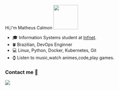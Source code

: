  Hi,i'm Matheus Calmon <img src="https://media.giphy.com/media/QXhSr6NDR4F5t69GL8/giphy.gif" height="80px" width="80px">
- :mortar_board: Information Systems student at [Infnet](https://www.infnet.edu.br/infnet/home/).
- :four_leaf_clover: Brazilian, DevOps Enginner
- :computer: Linux, Python, Docker, Kubernetes, Git
- :watch: Listen to music,watch animes,code,play games.

### Contact me :speech_balloon:
<a href="https://www.linkedin.com/in/matheuscarvalhosanderhus/"><img src="https://img.shields.io/badge/linkedin-%230077B5.svg?&style=for-the-badge&logo=linkedin&logoColor=white">
